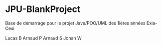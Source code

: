 # JPU-BlankProject

Base de démarrage pour le projet Jave/POO/UML des 1ières années Exia-Cesi

Lucas B 
Arnaud P 
Arnaud S 
Jonah W 

